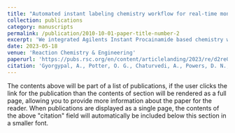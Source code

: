 ```yaml
---
title: "Automated instant labeling chemistry workflow for real-time monitoring of monoclonal antibody N-glycosylation"
collection: publications
category: manuscripts
permalink: /publication/2010-10-01-paper-title-number-2
excerpt: 'We integrated Agilents Instant Procainamide based chemistry workflow into the N-GLYcanyzer PAT unit to allow for nearly 10× faster near real-time analysis of mAb glycoforms.'
date: 2023-05-18
venue: 'Reaction Chemistry & Engineering'
paperurl: 'https://pubs.rsc.org/en/content/articlelanding/2023/re/d2re00568a/'
citation: 'Gyorgypal, A., Potter, O. G., Chaturvedi, A., Powers, D. N., & Chundawat, S. P. (2023). &quot;Automated instant labeling chemistry workflow for real-time monitoring of monoclonal antibody N-glycosylation.&quot; <i>Reaction Chemistry & Engineering</i>. 8(10), 2423-2434..'
---
```


The contents above will be part of a list of publications, if the user clicks the link for the publication than the contents of section will be rendered as a full page, allowing you to provide more information about the paper for the reader. When publications are displayed as a single page, the contents of the above "citation" field will automatically be included below this section in a smaller font.

